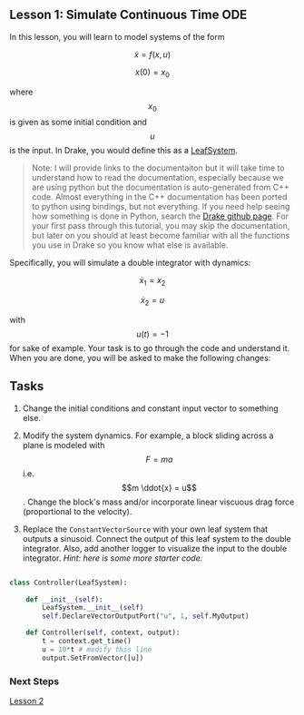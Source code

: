 ## Lesson 1: Simulate Continuous Time ODE

In this lesson, you will learn to model systems of the form

$$\dot x = f(x, u)$$

$$x(0) = x_0$$ 

where $$x_0$$ is given as some initial condition and $$u$$ is the input. In Drake, you would define this as a [LeafSystem](https://drake.mit.edu/doxygen_cxx/classdrake_1_1systems_1_1_leaf_system.html). 

> Note: I will provide links to the documentaiton but it will take time to understand how to read the documentation, especially because we are using python but the documentation is auto-generated from C++ code. Almost everything in the C++ documentation has been ported to python using bindings, but not everything. If you need help seeing how something is done in Python, search the [Drake github page](https://github.com/RobotLocomotion/drake). For your first pass through this tutorial, you may skip the documentation, but later on you should at least become familiar with all the functions you use in Drake so you know what else is available.

Specifically, you will simulate a double integrator with dynamics:

$$\dot{x}_1 = x_2$$

$$\dot{x}_2 = u$$

with $$u(t) = -1$$ for sake of example. Your task is to go through the code and understand it. When you are done, you will be asked to make the following changes:

## Tasks

1. Change the initial conditions and constant input vector to something else.

2. Modify the system dynamics. For example, a block sliding across a plane is modeled with $$F = ma$$ i.e. $$m \ddot{x} = u$$. Change the block's mass and/or incorporate linear viscuous drag force (proportional to the velocity).

3. Replace the `ConstantVectorSource` with your own leaf system that outputs a sinusoid. Connect the output of this leaf system to the double integrator. Also, add another logger to visualize the input to the double integrator. *Hint: here is some more starter code.*

```python

class Controller(LeafSystem):
    
    def __init__(self):   
        LeafSystem.__init__(self)
        self.DeclareVectorOutputPort("u", 1, self.MyOutput)

    def Controller(self, context, output):
        t = context.get_time()
        u = 10*t # modify this line
        output.SetFromVector([u])
```

### Next Steps

[Lesson 2](../Lesson-2/)